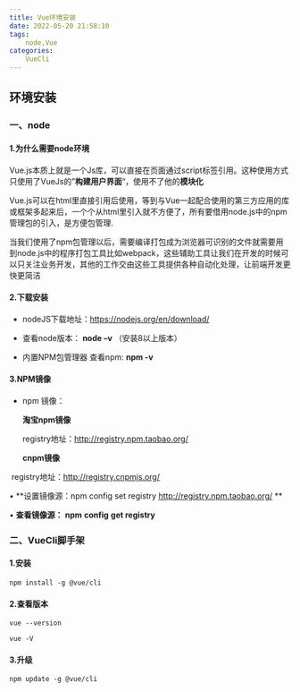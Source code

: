 ```yaml
---
title: Vue环境安装
date: 2022-05-20 21:58:10
tags:
    node,Vue
categories:
    VueCli
---
```


## 环境安装

### 一、node

#### 1.**为什么需要node环境**

Vue.js本质上就是一个Js库，可以直接在页面通过script标签引用。这种使用方式只使用了VueJs的”**构建用户界面**“，使用不了他的**模块化**

Vue.js可以在html里直接引用后使用，等到与Vue一起配合使用的第三方应用的库或框架多起来后，一个个从html里引入就不方便了，所有要借用node.js中的npm管理包的引入，是方便包管理.

当我们使用了npm包管理以后，需要编译打包成为浏览器可识别的文件就需要用到node.js中的程序打包工具比如webpack，这些辅助工具让我们在开发的时候可以只关注业务开发，其他的工作交由这些工具提供各种自动化处理，让前端开发更快更简洁

#### 2.下载安装

- nodeJS下载地址：https://nodejs.org/en/download/

- 查看node版本： **node –v**   （安装8以上版本）
- 内置NPM包管理器 查看npm:  **npm -v**

#### 3.NPM镜像

- npm 镜像：

  **淘宝npm镜像**

   registry地址：http://registry.npm.taobao.org/

  **cnpm镜像**

​        registry地址：http://registry.cnpmjs.org/

• **设置镜像源：npm config set registry http://registry.npm.taobao.org/ **

• **查看镜像源：** **npm** **config** **get registry** 



### 二、VueCli脚手架

#### 1.安装

```
npm install -g @vue/cli
```

#### 2.查看版本

```
vue --version

vue -V
```

#### 3.升级

```
npm update -g @vue/cli
```

